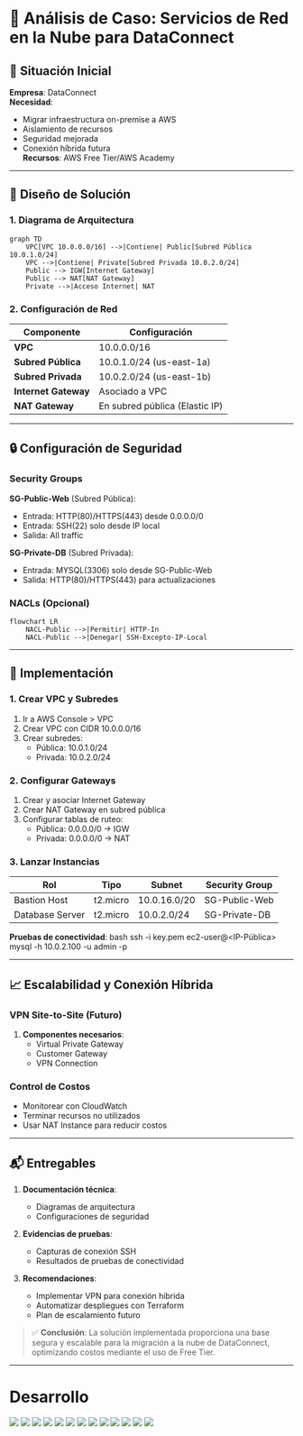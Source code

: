 # 🛜 Análisis de Caso: Servicios de Red en la Nube para DataConnect

## 📍 Situación Inicial
**Empresa**: DataConnect  
**Necesidad**:  
- Migrar infraestructura on-premise a AWS  
- Aislamiento de recursos  
- Seguridad mejorada  
- Conexión híbrida futura  
**Recursos**: AWS Free Tier/AWS Academy  

---

## 🔧 Diseño de Solución

### 1. Diagrama de Arquitectura
```mermaid
graph TD
    VPC[VPC 10.0.0.0/16] -->|Contiene| Public[Subred Pública 10.0.1.0/24]
    VPC -->|Contiene| Private[Subred Privada 10.0.2.0/24]
    Public --> IGW[Internet Gateway]
    Public --> NAT[NAT Gateway]
    Private -->|Acceso Internet| NAT
```

### 2. Configuración de Red
| Componente           | Configuración                  |
|----------------------|--------------------------------|
| **VPC**              | 10.0.0.0/16                   |
| **Subred Pública**   | 10.0.1.0/24 (us-east-1a)      |
| **Subred Privada**   | 10.0.2.0/24 (us-east-1b)      |
| **Internet Gateway** | Asociado a VPC                |
| **NAT Gateway**      | En subred pública (Elastic IP) |

---

## 🔒 Configuración de Seguridad

### Security Groups
**SG-Public-Web** (Subred Pública):
- Entrada: HTTP(80)/HTTPS(443) desde 0.0.0.0/0  
- Entrada: SSH(22) solo desde IP local  
- Salida: All traffic  

**SG-Private-DB** (Subred Privada):
- Entrada: MYSQL(3306) solo desde SG-Public-Web  
- Salida: HTTP(80)/HTTPS(443) para actualizaciones  

### NACLs (Opcional)
```mermaid
flowchart LR
    NACL-Public -->|Permitir| HTTP-In
    NACL-Public -->|Denegar| SSH-Excepto-IP-Local
```

---

## 🚀 Implementación

### 1. Crear VPC y Subredes
1. Ir a AWS Console > VPC
2. Crear VPC con CIDR 10.0.0.0/16
3. Crear subredes:
   - Pública: 10.0.1.0/24
   - Privada: 10.0.2.0/24

### 2. Configurar Gateways
1. Crear y asociar Internet Gateway
2. Crear NAT Gateway en subred pública
3. Configurar tablas de ruteo:
   - Pública: 0.0.0.0/0 → IGW
   - Privada: 0.0.0.0/0 → NAT

### 3. Lanzar Instancias
| Rol            | Tipo      | Subnet     | Security Group |
|----------------|-----------|------------|----------------|
| Bastion Host   | t2.micro  | 10.0.16.0/20| SG-Public-Web  |
| Database Server| t2.micro  | 10.0.2.0/24| SG-Private-DB  |

**Pruebas de conectividad**:
bash
ssh -i key.pem ec2-user@<IP-Pública>
mysql -h 10.0.2.100 -u admin -p

---

## 📈 Escalabilidad y Conexión Híbrida

### VPN Site-to-Site (Futuro)
1. **Componentes necesarios**:
   - Virtual Private Gateway
   - Customer Gateway
   - VPN Connection

### Control de Costos
- Monitorear con CloudWatch
- Terminar recursos no utilizados
- Usar NAT Instance para reducir costos

---

## 📬 Entregables

1. **Documentación técnica**:
   - Diagramas de arquitectura
   - Configuraciones de seguridad

2. **Evidencias de pruebas**:
   - Capturas de conexión SSH
   - Resultados de pruebas de conectividad

3. **Recomendaciones**:
   - Implementar VPN para conexión híbrida
   - Automatizar despliegues con Terraform
   - Plan de escalamiento futuro

> ✅ **Conclusión**: La solución implementada proporciona una base segura y escalable para la migración a la nube de DataConnect, optimizando costos mediante el uso de Free Tier.

---

# Desarrollo

<img src="..\Img\M4\L5\Caso\M4-L5-Caso-01.png">
<img src="..\Img\M4\L5\Caso\M4-L5-Caso-02.png">
<img src="..\Img\M4\L5\Caso\M4-L5-Caso-03.png">
<img src="..\Img\M4\L5\Caso\M4-L5-Caso-04.png">
<img src="..\Img\M4\L5\Caso\M4-L5-Caso-05.png">
<img src="..\Img\M4\L5\Caso\M4-L5-Caso-06.png">
<img src="..\Img\M4\L5\Caso\M4-L5-Caso-07.png">
<img src="..\Img\M4\L5\Caso\M4-L5-Caso-08.png">
<img src="..\Img\M4\L5\Caso\M4-L5-Caso-09.png">
<img src="..\Img\M4\L5\Caso\M4-L5-Caso-10.png">
<img src="..\Img\M4\L5\Caso\M4-L5-Caso-11.png">
<img src="..\Img\M4\L5\Caso\M4-L5-Caso-12.png">
<img src="..\Img\M4\L5\Caso\M4-L5-Caso-13.png">

